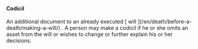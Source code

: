 ####  Codicil

An additional document to an already executed [ will ](/en/death/before-a-
death/making-a-will/) . A person may make a codicil if he or she omits an
asset from the will or wishes to change or further explain his or her
decisions.
